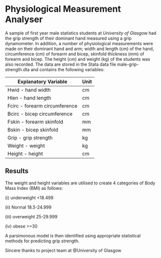 # Physiological Measurement Analyser

A sample of first year male statistics students at *University of Glasgow* had the grip strength of their dominant hand measured using a grip dynamometer. In addition, a number of physiological measurements were made on their dominant hand and arm; width and length (cm) of the hand, circumference (cm) of forearm and bicep, skinfold thickness (mm) of forearm and bicep. The height (cm) and weight (kg) of the students was also recorded.
The data are stored in the Stata data file male-grip-strength.dta and contains the following variables:

|     Explanatory Variable      |  Unit  |
| ----------------------------- | ------ | 
|      Hwid - hand width        |   cm   |
|      Hlen - hand length       |   cm   |
| Fcirc - forearm circumference |   cm   |
|  Bcirc - bicep circumference  |   cm   |
|    Fskin - forearm skinfold   |   mm   |
|     Bskin - bicep skinfold    |   mm   |
|      Grip - grip strength     |   kg   |
|         Weight - weight       |   kg   |
|         Height - height       |   cm   |


## Results
The weight and height variables are utilised to create 4 categories of Body Mass Index (BMI) as follows:

(i) underweight <18.499

(ii) Normal 18.5-24.999

(iii) overweight 25-29.999

(iv) obese >=30

A parsimonous model is then identified using appropriate statistical methods for predicting grip strength.


Sincere thanks to project team at @University of Glasgow
